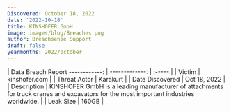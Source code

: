 ```yaml
---
Discovered: October 18, 2022
date: '2022-10-18'
title: KINSHOFER GmbH
image: images/blog/Breaches.png
author: Breachsense Support
draft: false
yearmonths: 2022/october
---
```



| Data Breach Report
------------:     |:-------------:    | :-----:|
| Victim      | kinshofer.com      | 
| Threat Actor      | Karakurt      | 
| Date Discovered      | Oct 18, 2022      | 
| Description      | KINSHOFER GmbH is a leading manufacturer of attachments for truck cranes and excavators for the most important industries worldwide.      | 
| Leak Size      | 160GB      | 


